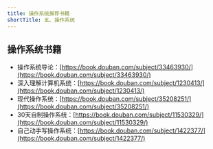 ```yaml
---
title: 操作系统推荐书籍
shortTitle: 五、操作系统
---
```



## 操作系统书籍

- 操作系统导论：[https://book.douban.com/subject/33463930/](https://book.douban.com/subject/33463930/)
- 深入理解计算机系统：[https://book.douban.com/subject/1230413/](https://book.douban.com/subject/1230413/)
- 现代操作系统：[https://book.douban.com/subject/35208251/](https://book.douban.com/subject/35208251/)
- 30天自制操作系统：[https://book.douban.com/subject/11530329/](https://book.douban.com/subject/11530329/)
- 自己动手写操作系统：[https://book.douban.com/subject/1422377/](https://book.douban.com/subject/1422377/)

